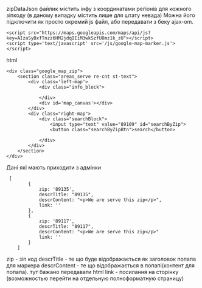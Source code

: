 zipDataJson файлик містить інфу з координатами регіонів для кожного зіпкоду (в даному випадку містить лише для штату невада)
Можна його підключити як просто окремий js файл, або передавати з беку ajax-om. 
 
```
<script src="https://maps.googleapis.com/maps/api/js?key=AIzaSyBxfTnzz6HM2jdqIIiM3wkSzfU8mz1k_zU"></script>
<script type='text/javascript' src='/js/google-map-marker.js'></script>

```

html
```
<div class="google_map_zip">
    <section class="areas_serve re-cnt st-text">
        <div class='left-map'>
            <div class="info_block">

            </div>
            <div id='map_canvas'></div>
        </div>
        <div class="right-map">
            <div class="searchBlock">
                <input type="text" value="89109" id="searchByZip">
                <button class="searchByZipBtn">search</button>

            </div>
        </div>
    </section>
</div>
```

Дані які мають приходити з адмінки
```
 [
        {
            zip: '89135',
            descrTitle: "89135",
            descrContent: "<p>We are serve this zip</p>",
            link: ''
        },
        {
            zip: '89117',
            descrTitle: "89117",
            descrContent: "<p>We are serve this zip</p>"
            link: ''
        }
    ]
```
zip - зіп код
descrTitle - те що буде відображається як заголовок попапа для маркера
descrContent - те що відображається в попапі(контент для попапа). тут бажано передавати html
link - посилання на сторінку (возможностью перейти на отдельную полноформатную страницу) 

